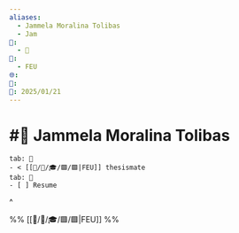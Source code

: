 ```yaml
---
aliases:
  - Jammela Moralina Tolibas
  - Jam
📁:
  - 👤
👤:
  - FEU
🌐: 
📝: 
📅: 2025/01/21
---
```

# #👤 Jammela Moralina Tolibas

```tabs
tab: 👤
- < [[📁/🧠/🎓/🟩/🟩|FEU]] thesismate
tab: 📄
- [ ] Resume
```

^

%%
[[📁/🧠/🎓/🟩/🟩|FEU]]
%%